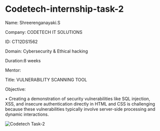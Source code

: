 # Codetech-internship-task-2

Name: Shreerenganayaki.S

Company: CODETECH IT SOLUTIONS

ID: CT12DS1562

Domain: Cybersecurity & Ethical hacking

Duration:8 weeks

Mentor:

Title: VULNERABILITY SCANNING TOOL

Objective:

• Creating a demonstration of security vulnerabilities like SQL injection, XSS, and insecure authentication directly in HTML and CSS is challenging because these vulnerabilities typically involve server-side processing and dynamic interactions.


![Codetech Task-2](https://github.com/user-attachments/assets/e2983644-df78-4e79-af19-c47c3527d9a0)

